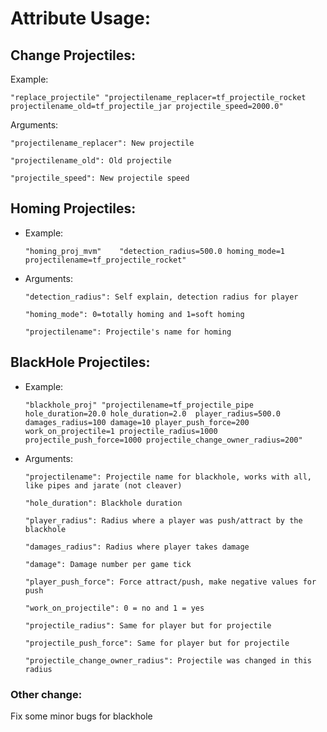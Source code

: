 # Attribute Usage:

## Change Projectiles:

Example:

  `"replace_projectile" "projectilename_replacer=tf_projectile_rocket projectilename_old=tf_projectile_jar projectile_speed=2000.0"`


Arguments:

  `"projectilename_replacer": New projectile`

  `"projectilename_old": Old projectile`

  `"projectile_speed": New projectile speed`

## Homing Projectiles:

* Example:

  `"homing_proj_mvm"	"detection_radius=500.0 homing_mode=1 projectilename=tf_projectile_rocket"`


* Arguments:

  `"detection_radius": Self explain, detection radius for player`

  `"homing_mode": 0=totally homing and 1=soft homing`

  `"projectilename": Projectile's name for homing`

## BlackHole Projectiles:

* Example:

  `"blackhole_proj" "projectilename=tf_projectile_pipe hole_duration=20.0 hole_duration=2.0  player_radius=500.0 damages_radius=100 damage=10 player_push_force=200 work_on_projectile=1 projectile_radius=1000 projectile_push_force=1000 projectile_change_owner_radius=200"`


* Arguments:

  `"projectilename": Projectile name for blackhole, works with all, like pipes and jarate (not cleaver)`

  `"hole_duration": Blackhole duration`

  `"player_radius": Radius where a player was push/attract by the blackhole`

  `"damages_radius": Radius where player takes damage`

  `"damage": Damage number per game tick`

  `"player_push_force": Force attract/push, make negative values for push`

  `"work_on_projectile": 0 = no and 1 = yes`

  `"projectile_radius": Same for player but for projectile`

  `"projectile_push_force": Same for player but for projectile`

  `"projectile_change_owner_radius": Projectile was changed in this radius`



### Other change:

Fix some minor bugs for blackhole
